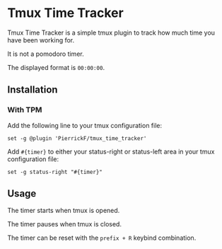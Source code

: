 # Tmux Time Tracker

Tmux Time Tracker is a simple tmux plugin to track how much time you have been working for.

It is not a pomodoro timer.

The displayed format is `00:00:00`.

## Installation
### With TPM

Add the following line to your tmux configuration file:

`set -g @plugin 'PierrickF/tmux_time_tracker'`

Add `#{timer}` to either your status-right or status-left area
in your tmux configuration file:

`set -g status-right "#{timer}"`

## Usage

The timer starts when tmux is opened.

The timer pauses when tmux is closed.

The timer can be reset with the `prefix + R` keybind combination.
